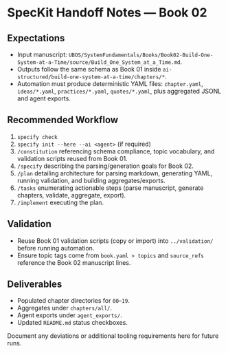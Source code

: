 # SpecKit Handoff Notes — Book 02

## Expectations
- Input manuscript: `UBOS/SystemFundamentals/Books/Book02-Build-One-System-at-a-Time/source/Build_One_System_at_a_Time.md`.
- Outputs follow the same schema as Book 01 inside `ai-structured/build-one-system-at-a-time/chapters/*`.
- Automation must produce deterministic YAML files: `chapter.yaml`, `ideas/*.yaml`, `practices/*.yaml`, `quotes/*.yaml`, plus aggregated JSONL and agent exports.

## Recommended Workflow
1. `specify check`
2. `specify init --here --ai <agent>` (if required)
3. `/constitution` referencing schema compliance, topic vocabulary, and validation scripts reused from Book 01.
4. `/specify` describing the parsing/generation goals for Book 02.
5. `/plan` detailing architecture for parsing markdown, generating YAML, running validation, and building aggregates/exports.
6. `/tasks` enumerating actionable steps (parse manuscript, generate chapters, validate, aggregate, export).
7. `/implement` executing the plan.

## Validation
- Reuse Book 01 validation scripts (copy or import) into `../validation/` before running automation.
- Ensure topic tags come from `book.yaml > topics` and `source_refs` reference the Book 02 manuscript lines.

## Deliverables
- Populated chapter directories for `00`–`19`.
- Aggregates under `chapters/all/`.
- Agent exports under `agent_exports/`.
- Updated `README.md` status checkboxes.

Document any deviations or additional tooling requirements here for future runs.
